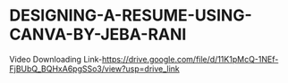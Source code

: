 # DESIGNING-A-RESUME-USING-CANVA-BY-JEBA-RANI
Video Downloading Link-https://drive.google.com/file/d/11K1pMcQ-1NEf-FjBUbQ_BQHxA6pgSSo3/view?usp=drive_link
